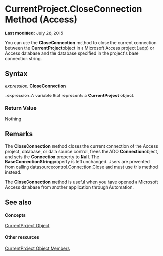 
# CurrentProject.CloseConnection Method (Access)

 **Last modified:** July 28, 2015

You can use the  **CloseConnection** method to close the current connection between the **CurrentProject**object in a Microsoft Access project (.adp) or Access database and the database specified in the project's base connection string.

## Syntax

 _expression_. **CloseConnection**

 _expression_A variable that represents a  **CurrentProject** object.


### Return Value

Nothing


## Remarks

The  **CloseConnection** method closes the current connection of the Access project, database, or data source control, frees the ADO **Connection**object, and sets the  **Connection** property to **Null**. The  **BaseConnectionString**property is left unchanged. Users are prevented from calling datasourcecontrol.Connection.Close and must use this method instead.

The  **CloseConnection** method is useful when you have opened a Microsoft Access database from another application through Automation.


## See also


#### Concepts


 [CurrentProject Object](e6baae73-1eeb-b48f-d35e-b3e921378561.md)
#### Other resources


 [CurrentProject Object Members](adb319f1-487a-d7d1-5755-d57c31c776b8.md)
